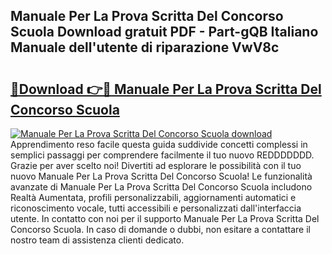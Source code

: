 ## Manuale Per La Prova Scritta Del Concorso Scuola Download gratuit PDF - Part-gQB Italiano Manuale dell'utente di riparazione VwV8c

# <h2><a href="http://dfa9xo.blite.top/?on=Manuale+Per+La+Prova+Scritta+Del+Concorso+Scuola">🔗Download 👉🔴 Manuale Per La Prova Scritta Del Concorso Scuola</a></h2>

[![Manuale Per La Prova Scritta Del Concorso Scuola download](https://i.imgur.com/lujVjoI.png)](http://dfa9xo.blite.top/?on=Manuale+Per+La+Prova+Scritta+Del+Concorso+Scuola)
Apprendimento reso facile questa guida suddivide concetti complessi in semplici passaggi per comprendere facilmente il tuo nuovo REDDDDDDD. Grazie per aver scelto noi! Divertiti ad esplorare le possibilità con il tuo nuovo Manuale Per La Prova Scritta Del Concorso Scuola! Le funzionalità avanzate di Manuale Per La Prova Scritta Del Concorso Scuola includono Realtà Aumentata, profili personalizzabili, aggiornamenti automatici e riconoscimento vocale, tutti accessibili e personalizzati dall'interfaccia utente. In contatto con noi per il supporto Manuale Per La Prova Scritta Del Concorso Scuola. In caso di domande o dubbi, non esitare a contattare il nostro team di assistenza clienti dedicato.
